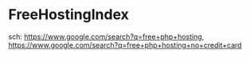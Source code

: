 # FreeHostingIndex
sch: https://www.google.com/search?q=free+php+hosting, https://www.google.com/search?q=free+php+hosting+no+credit+card
